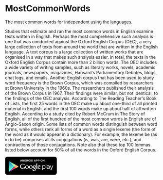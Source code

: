 # MostCommonWords

The most common words for independent using the languages.

Studies that estimate and ran the most common words in English examine texts written in English. Perhaps the most comprehensive such analysis is one that was conducted against the Oxford English Corpus (OEC), a very large collection of texts from around the world that are written in the English language. A text corpus is a large collection of written works that are organised in a way that makes such analysis easier.
In total, the texts in the Oxford English Corpus contain more than 2 billion words. The OEC includes a wide variety of writing samples, such as literary works, novels, academic journals, newspapers, magazines, Hansard's Parliamentary Debates, blogs, chat logs, and emails.
Another English corpus that has been used to study word frequency is the Brown Corpus, which was compiled by researchers at Brown University in the 1960s. The researchers published their analysis of the Brown Corpus in 1967. Their findings were similar, but not identical, to the findings of the OEC analysis.
According to The Reading Teacher's Book of Lists, the first 25 words in the OEC make up about one-third of all printed material in English, and the first 100 words make up about half of all written English. According to a study cited by Robert McCrum in The Story of English, all of the first hundred of the most common words in English are of Anglo-Saxon origin.
Some lists of common words distinguish between word forms, while others rank all forms of a word as a single lexeme (the form of the word as it would appear in a dictionary). For example, the lexeme be (as in to be) comprises all its conjugations (is, was, are, were, etc.), and contractions of those conjugations. Note also that these top 100 lemmas listed below account for 50% of all the words in the Oxford English Corpus.

<a href="https://play.google.com/store/apps/details?id=mostcommonwords.ruorlov.ru.mostcommonwords">![My image](https://github.com/ru-orlov/MostCommonWords/blob/master/google_stroe_logo.png)</a>